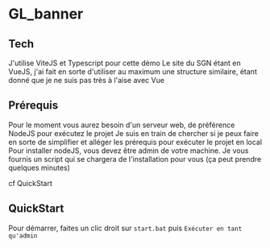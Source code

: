 # GL_banner

## Tech

J'utilise ViteJS et Typescript pour cette démo
Le site du SGN étant en VueJS, j'ai fait en sorte d'utiliser au maximum une structure similaire, étant donné que je ne suis pas très à l'aise avec Vue

## Prérequis

Pour le moment vous aurez besoin d'un serveur web, de préférence NodeJS pour exécutez le projet
Je suis en train de chercher si je peux faire en sorte de simplifier et alléger les prérequis pour exécuter le projet en local
Pour installer nodeJS, vous devez être admin de votre machine.
Je vous fournis un script qui se chargera de l'installation pour vous (ça peut prendre quelques minutes)

cf QuickStart

## QuickStart

Pour démarrer, faites un clic droit sur `start.bat` puis `Exécuter en tant qu'admin`
